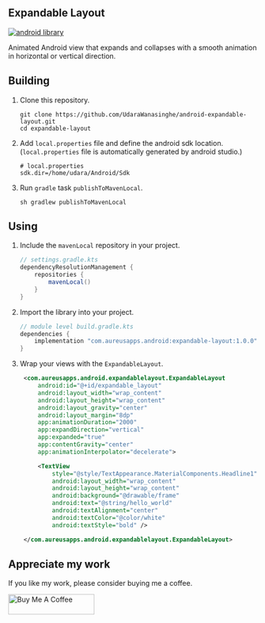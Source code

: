 ## Expandable Layout

[![android library](https://img.shields.io/badge/version-v1.0.0-orange)](https://github.com/UdaraWanasinghe/android-expandable-layout)

Animated Android view that expands and collapses with a smooth animation in horizontal or vertical
direction.

## Building

1. Clone this repository.

   ```shell
   git clone https://github.com/UdaraWanasinghe/android-expandable-layout.git
   cd expandable-layout
   ```

2. Add `local.properties` file and define the android sdk location. (`local.properties` file is
   automatically generated by android studio.)

   ```properties
   # local.properties
   sdk.dir=/home/udara/Android/Sdk
   ```

3. Run `gradle` task `publishToMavenLocal`.
   ```shell
   sh gradlew publishToMavenLocal
   ```

## Using

1. Include the `mavenLocal` repository in your project.

   ```groovy
   // settings.gradle.kts
   dependencyResolutionManagement {
       repositories {
           mavenLocal()
       }
   }
   ```
2. Import the library into your project.

   ```groovy
   // module level build.gradle.kts
   dependencies {
       implementation "com.aureusapps.android:expandable-layout:1.0.0"
   }
   ```

3. Wrap your views with the `ExpandableLayout`.

   ```xml
    <com.aureusapps.android.expandablelayout.ExpandableLayout
        android:id="@+id/expandable_layout"
        android:layout_width="wrap_content"
        android:layout_height="wrap_content"
        android:layout_gravity="center"
        android:layout_margin="8dp"
        app:animationDuration="2000"
        app:expandDirection="vertical"
        app:expanded="true"
        app:contentGravity="center"
        app:animationInterpolator="decelerate">

        <TextView
            style="@style/TextAppearance.MaterialComponents.Headline1"
            android:layout_width="wrap_content"
            android:layout_height="wrap_content"
            android:background="@drawable/frame"
            android:text="@string/hello_world"
            android:textAlignment="center"
            android:textColor="@color/white"
            android:textStyle="bold" />

    </com.aureusapps.android.expandablelayout.ExpandableLayout>
   ```

## Appreciate my work

If you like my work, please consider buying me a coffee.

<a href="https://www.buymeacoffee.com/udarawanasinghe" target="_blank"><img src="https://cdn.buymeacoffee.com/buttons/default-orange.png" alt="Buy Me A Coffee" height="41" width="174"></a>